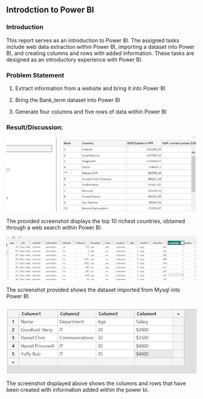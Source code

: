 ## Introdction to Power BI

### Introduction

This report serves as an introduction to Power BI. The assigned tasks include web data extraction within Power BI, importing a dataset into Power BI, and creating columns and rows with added information. These tasks are designed as an introductory experience with Power BI.

### Problem Statement

1. Extract information from a website and bring it into Power BI

2. Bring the Bank_term dataset into Power BI

3. Generate four columns and five rows of data within Power BI


### Result/Discussion:

![](PowerBi_Task1.png)

The provided screenshot displays the top 10 richest countries, obtained through a web search within Power BI.

![](PowerBi_Task2.png)

The screenshot provided shows the dataset imported from Mysql into Power BI.

![](PowerBi_Task3.png)

The screenshot displayed above shows the columns and rows that have been created with information added within the power bi.
